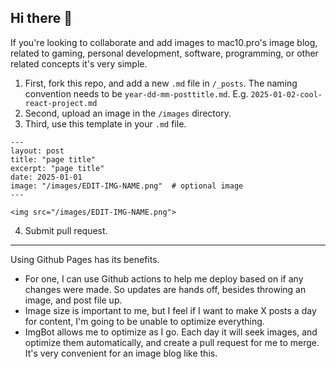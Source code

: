 ## Hi there 👋
If you're looking to collaborate and add images to mac10.pro's image blog, related to gaming, personal development, software, programming, or other related concepts it's very simple.

1. First, fork this repo, and add a new `.md` file in `/_posts`. The naming convention needs to be `year-dd-mm-posttitle.md`. E.g. `2025-01-02-cool-react-project.md`
2. Second, upload an image in the `/images` directory.
3. Third, use this template in your `.md` file.
```
---
layout: post
title: "page title"
excerpt: "page title"
date: 2025-01-01
image: "/images/EDIT-IMG-NAME.png"  # optional image
---

<img src="/images/EDIT-IMG-NAME.png">
```
4. Submit pull request.

---

Using Github Pages has its benefits. 
- For one, I can use Github actions to help me deploy based on if any changes were made. So updates are hands off, besides throwing an image, and post file up.
- Image size is important to me, but I feel if I want to make X posts a day for content, I'm going to be unable to optimize everything.
- ImgBot allows me to optimize as I go. Each day it will seek images, and optimize them automatically, and create a pull request for me to merge. It's very convenient for an image blog like this.

